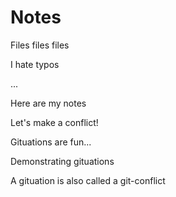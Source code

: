 # Notes

Files files files

I hate typos

...

Here are my notes

Let's make a conflict!

Gituations are fun...

Demonstrating gituations

A gituation is also called a git-conflict
